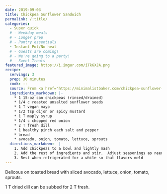 ```yaml
---
date: 2019-09-03
title: Chickpea Sunflower Sandwich
permalink: /:title/
categories:
  - Super quick
  # - Weekday meals
  # - Longer prep
  # - Pantry essentials
  - Instant Pot/No heat
  # - Guests are coming!
  # - We're going to a party!
  # - Sweet Treats
featured_image: https://i.imgur.com/iTk6XJA.png
recipe:
  servings: 3
  prep: 30 minutes
  cook: --
  source: From <a href="https://minimalistbaker.com/chickpea-sunflower-sandwich/">Minimalist Baker</a>
  ingredients_markdown: |-
    * 1 15-oz can chickpeas (rinsed/drained)
    * 1/4 c roasted unsalted sunflower seeds
    * 1 T vegan mayo
    * 1/2 tsp dijon or spicy mustard
    * 1 T maply syrup
    * 1/4 c chopped red onion
    * 2 T fresh dill
    * 1 healthy pinch each salt and pepper
    * bread
    * avocado, onion, tomato, lettuce, sprouts
  directions_markdown:  |-
    1. Add chickpeas to a bowl and lightly mash
    2. Add the rest of ingredients and stir.  Adjust seasonings as needed
    3. Best when refrigerated for a while so that flavors meld
---
```

Delicous on toasted bread with sliced avocado, lettuce, onion, tomato, sprouts.

1 T dried dill can be subbed for 2 T fresh.